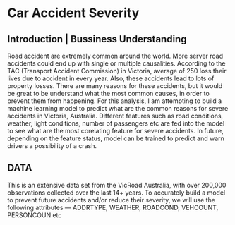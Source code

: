 # Car Accident Severity
## Introduction | Bussiness Understanding
Road accident are extremely common around the world. More server road accidents could
end up with single or multiple causalities. According to the TAC (Transport Accident
Commission) in Victoria, average of 250 loss their lives due to accident in every year. Also,
these accidents lead to lots of property losses. There are many reasons for these accidents,
but it would be great to be understand what the most common causes, in order to prevent
them from happening. For this analysis, I am attempting to build a machine learning model
to predict what are the common reasons for severe accidents in Victoria, Australia. Different
features such as road conditions, weather, light conditions, number of passengers etc are fed
into the model to see what are the most corelating feature for severe accidents. In future,
depending on the feature status, model can be trained to predict and warn drivers a
possibility of a crash. 
## DATA
This is an extensive data set from the VicRoad Australia, with over 200,000 observations collected over the last 14+ years. To accurately build a model to prevent future accidents and/or reduce their severity, we will use the following attributes — ADDRTYPE, WEATHER, ROADCOND, VEHCOUNT, PERSONCOUN etc

